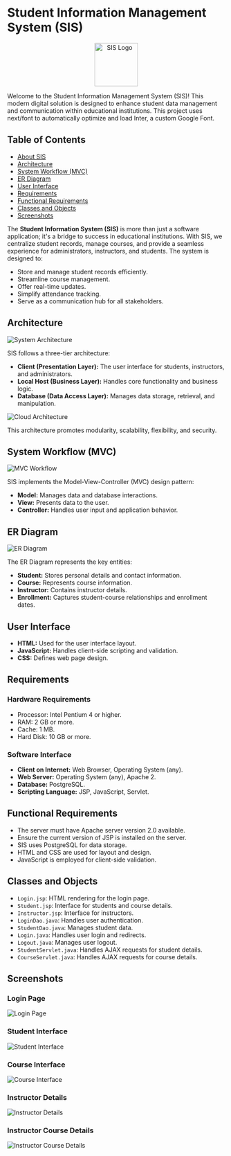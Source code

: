 # Student Information Management System (SIS)
<p align="center">	
  <img src="./IMAGES/SISicon.png" alt="SIS Logo" width="100">	
</p>	


Welcome to the Student Information Management System (SIS)! This modern digital solution is designed to enhance student data management and communication within educational institutions.	This project uses next/font to automatically optimize and load Inter, a custom Google Font.


## Table of Contents
- [About SIS](#about-sis)	
- [Architecture](#architecture)	
- [System Workflow (MVC)](#system-workflow-mvc)	
- [ER Diagram](#er-diagram)	
- [User Interface](#user-interface)	
- [Requirements](#requirements)	
- [Functional Requirements](#functional-requirements)	
- [Classes and Objects](#classes-and-objects)	
- [Screenshots](#screenshots)	



The **Student Information System (SIS)** is more than just a software application; it's a bridge to success in educational institutions. With SIS, we centralize student records, manage courses, and provide a seamless experience for administrators, instructors, and students. The system is designed to:


- Store and manage student records efficiently.	
- Streamline course management.	
- Offer real-time updates.	
- Simplify attendance tracking.	
- Serve as a communication hub for all stakeholders.	

## Architecture	

![System Architecture](./IMAGES/ARCHITECTURE.png)	

SIS follows a three-tier architecture:	

- **Client (Presentation Layer):** The user interface for students, instructors, and administrators.	
- **Local Host (Business Layer):** Handles core functionality and business logic.	
- **Database (Data Access Layer):** Manages data storage, retrieval, and manipulation.	

![Cloud Architecture](./IMAGES/CLOUD.png)	

This architecture promotes modularity, scalability, flexibility, and security.	

## System Workflow (MVC)	

![MVC Workflow](./IMAGES/mvc.png)	

SIS implements the Model-View-Controller (MVC) design pattern:	

- **Model:** Manages data and database interactions.	
- **View:** Presents data to the user.	
- **Controller:** Handles user input and application behavior.	

## ER Diagram	

![ER Diagram](./IMAGES/sisfinal.jpg)	

The ER Diagram represents the key entities:	

- **Student:** Stores personal details and contact information.	
- **Course:** Represents course information.	
- **Instructor:** Contains instructor details.	
- **Enrollment:** Captures student-course relationships and enrollment dates.	

## User Interface	

- **HTML:** Used for the user interface layout.	
- **JavaScript:** Handles client-side scripting and validation.	
- **CSS:** Defines web page design.	

## Requirements	

### Hardware Requirements	

- Processor: Intel Pentium 4 or higher.	
- RAM: 2 GB or more.	
- Cache: 1 MB.	
- Hard Disk: 10 GB or more.	

### Software Interface	

- **Client on Internet:** Web Browser, Operating System (any).	
- **Web Server:** Operating System (any), Apache 2.	
- **Database:** PostgreSQL.	
- **Scripting Language:** JSP, JavaScript, Servlet.	

## Functional Requirements	

- The server must have Apache server version 2.0 available.	
- Ensure the current version of JSP is installed on the server.	
- SIS uses PostgreSQL for data storage.	
- HTML and CSS are used for layout and design.	
- JavaScript is employed for client-side validation.	

## Classes and Objects	

- `Login.jsp`: HTML rendering for the login page.	
- `Student.jsp`: Interface for students and course details.	
- `Instructor.jsp`: Interface for instructors.	
- `LoginDao.java`: Handles user authentication.	
- `StudentDao.java`: Manages student data.	
- `Login.java`: Handles user login and redirects.	
- `Logout.java`: Manages user logout.	
- `StudentServlet.java`: Handles AJAX requests for student details.	
- `CourseServlet.java`: Handles AJAX requests for course details.	

## Screenshots	

### Login Page	
![Login Page](./IMAGES/LOGINPAGE.png)	

### Student Interface	
![Student Interface](./IMAGES/STUDENTDETAILSupdated.png)	

### Course Interface	
![Course Interface](./IMAGES/COURSEPAGEupdated.png)	

### Instructor Details	
![Instructor Details](./IMAGES/instructordetails.png)	

### Instructor Course Details	
![Instructor Course Details](./IMAGES/instructorcoursedetails.png)
